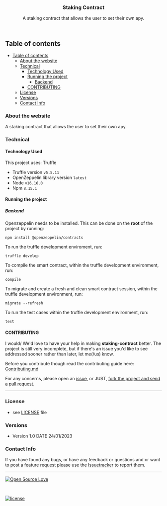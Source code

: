 <p align="center">
  <h3 align="center">Staking Contract</h3>

  <p align="center">
    A staking contract that allows the user to set their own apy.
    <br>
    </p>
</p>

<br>

## Table of contents

- [Table of contents](#table-of-contents)
  - [About the website](#about-the-website)
  - [Technical](#technical)
    - [Technology Used](#technology-used)
    - [Running the project](#running-the-project)
      - [Backend](#backend)
    - [CONTRIBUTING](#contributing)
  - [License](#license)
  - [Versions](#versions)
  - [Contact Info](#contact-info)

### About the website

A staking contract that allows the user to set their own apy.

### Technical

#### Technology Used

This project uses: Truffle
- Truffle version `v5.5.11` 
- OpenZeppelin library version `latest`
- Node `v16.16.0`
- Npm `8.15.1`

#### Running the project

##### Backend

Openzeppelin needs to be installed. This can be done on the **root** of the project by running:

```console
npm install @openzeppelin/contracts
```

To run the truffle development enviroment, run:

```console
truffle develop
```

To compile the smart contract, within the truffle development environment, run:

```console
compile
```

To migrate and create a fresh and clean smart contract session, within the truffle development environment, run:

```console
migrate --refresh
```

To run the test cases within the truffle development environment, run:

```console
test
```

#### CONTRIBUTING

I would/ We'd love to have your help in making **staking-contract** better. The project is still very incomplete, but if there's an issue you'd like to see addressed sooner rather than later, let me(/us) know.

Before you contribute though read the contributing guide here: [Contributing.md](https://github.com/peterokwara/staking-contract/blob/master/CONTRIBUTING.md)

For any concerns, please open an [issue](https://github.com/peterokwara/staking-contract/issues), or JUST, [fork the project and send a pull request](https://github.com/peterokwara/staking-contract/pulls).

<hr>

### License

- see [LICENSE](https://github.com/peterokwara/staking-contract/blob/master/LICENSE) file

### Versions

- Version 1.0 DATE 24/01/2023

### Contact Info

If you have found any bugs, or have any feedback or questions and or want to post a feature request please use the [Issuetracker](https://github.com/peterokwara/staking-contract/issues) to report them.

<hr>

[![Open Source Love](https://badges.frapsoft.com/os/v2/open-source-200x33.png?v=103)](#)

<br>

[![license](https://img.shields.io/github/license/mashape/apistatus.svg?style=for-the-badge)](https://github.com/peterokwara/staking-contract/blob/master/LICENSE)